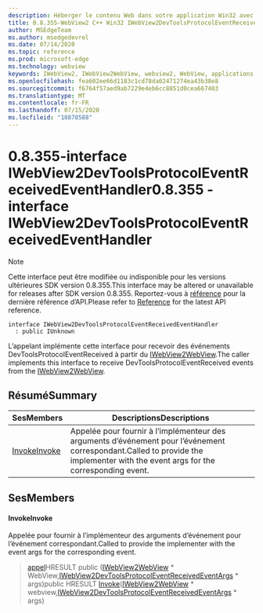 ```yaml
---
description: Héberger le contenu Web dans votre application Win32 avec le contrôle Microsoft Edge WebView2
title: 0.8.355-WebView2 C++ Win32 IWebView2DevToolsProtocolEventReceivedEventHandler
author: MSEdgeTeam
ms.author: msedgedevrel
ms.date: 07/14/2020
ms.topic: reference
ms.prod: microsoft-edge
ms.technology: webview
keywords: IWebView2, IWebView2WebView, webview2, WebView, applications Win32, Win32, Edge
ms.openlocfilehash: fea602ee66d1183c1cd78da02471274ea43b38e8
ms.sourcegitcommit: f6764f57aed9ab7229e4eb6cc8851d0cea667403
ms.translationtype: MT
ms.contentlocale: fr-FR
ms.lasthandoff: 07/15/2020
ms.locfileid: "10878588"
---
```

# <span data-ttu-id="3b3d1-104">0.8.355-interface IWebView2DevToolsProtocolEventReceivedEventHandler</span><span class="sxs-lookup"><span data-stu-id="3b3d1-104">0.8.355 - interface IWebView2DevToolsProtocolEventReceivedEventHandler</span></span> 

> [!NOTE]
> <span data-ttu-id="3b3d1-105">Cette interface peut être modifiée ou indisponible pour les versions ultérieures SDK version 0.8.355.</span><span class="sxs-lookup"><span data-stu-id="3b3d1-105">This interface may be altered or unavailable for releases after SDK version 0.8.355.</span></span> <span data-ttu-id="3b3d1-106">Reportez-vous à [référence](../../../webview2-api-reference.md) pour la dernière référence d’API.</span><span class="sxs-lookup"><span data-stu-id="3b3d1-106">Please refer to [Reference](../../../webview2-api-reference.md) for the latest API reference.</span></span>

```
interface IWebView2DevToolsProtocolEventReceivedEventHandler
  : public IUnknown
```

<span data-ttu-id="3b3d1-107">L’appelant implémente cette interface pour recevoir des événements DevToolsProtocolEventReceived à partir du [IWebView2WebView](IWebView2WebView.md).</span><span class="sxs-lookup"><span data-stu-id="3b3d1-107">The caller implements this interface to receive DevToolsProtocolEventReceived events from the [IWebView2WebView](IWebView2WebView.md).</span></span>

## <span data-ttu-id="3b3d1-108">Résumé</span><span class="sxs-lookup"><span data-stu-id="3b3d1-108">Summary</span></span>

 <span data-ttu-id="3b3d1-109">Ses</span><span class="sxs-lookup"><span data-stu-id="3b3d1-109">Members</span></span>                        | <span data-ttu-id="3b3d1-110">Descriptions</span><span class="sxs-lookup"><span data-stu-id="3b3d1-110">Descriptions</span></span>
--------------------------------|---------------------------------------------
[<span data-ttu-id="3b3d1-111">Invoke</span><span class="sxs-lookup"><span data-stu-id="3b3d1-111">Invoke</span></span>](#invoke) | <span data-ttu-id="3b3d1-112">Appelée pour fournir à l’implémenteur des arguments d’événement pour l’événement correspondant.</span><span class="sxs-lookup"><span data-stu-id="3b3d1-112">Called to provide the implementer with the event args for the corresponding event.</span></span>

## <span data-ttu-id="3b3d1-113">Ses</span><span class="sxs-lookup"><span data-stu-id="3b3d1-113">Members</span></span>

#### <span data-ttu-id="3b3d1-114">Invoke</span><span class="sxs-lookup"><span data-stu-id="3b3d1-114">Invoke</span></span> 

<span data-ttu-id="3b3d1-115">Appelée pour fournir à l’implémenteur des arguments d’événement pour l’événement correspondant.</span><span class="sxs-lookup"><span data-stu-id="3b3d1-115">Called to provide the implementer with the event args for the corresponding event.</span></span>

> <span data-ttu-id="3b3d1-116">[appel](#invoke)HRESULT public ([IWebView2WebView](IWebView2WebView.md) \* WebView,[IWebView2DevToolsProtocolEventReceivedEventArgs](IWebView2DevToolsProtocolEventReceivedEventArgs.md) \* args)</span><span class="sxs-lookup"><span data-stu-id="3b3d1-116">public HRESULT [Invoke](#invoke)([IWebView2WebView](IWebView2WebView.md) \* webview,[IWebView2DevToolsProtocolEventReceivedEventArgs](IWebView2DevToolsProtocolEventReceivedEventArgs.md) \* args)</span></span>

